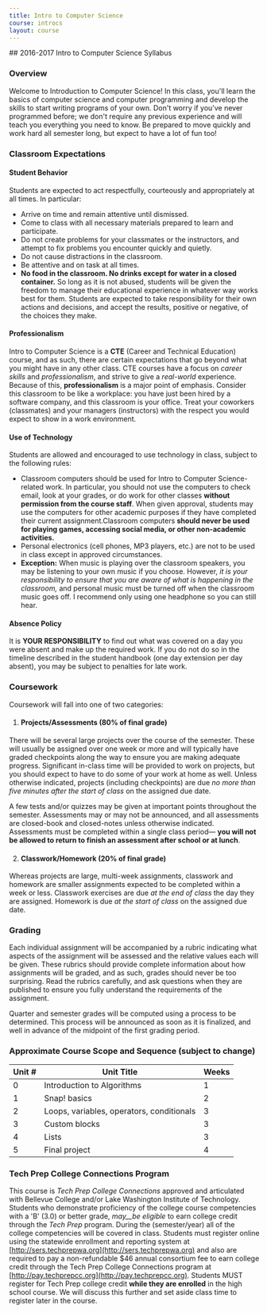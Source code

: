 ```yaml
---
title: Intro to Computer Science
course: introcs
layout: course
---
```

<section markdown="1">
## 2016-2017 Intro to Computer Science Syllabus

### Overview
Welcome to Introduction to Computer Science! In this class, you'll learn the basics of computer science and computer programming and develop the skills to start writing programs of your own. Don't worry if you've never programmed before; we don't require any previous experience and will teach you everything you need to know. Be prepared to move quickly and work hard all semester long, but expect to have a lot of fun too!

### Classroom Expectations

#### Student Behavior
Students are expected to act respectfully, courteously and appropriately at all times. In particular:

- Arrive on time and remain attentive until dismissed.
- Come to class with all necessary materials prepared to learn and participate.
- Do not create problems for your classmates or the instructors, and attempt to fix problems you encounter quickly and quietly.
- Do not cause distractions in the classroom.
- Be attentive and on task at all times.
- **No food in the classroom. No drinks except for water in a closed container.**
So long as it is not abused, students will be given the freedom to manage their educational experience in whatever way works best for them. Students are expected to take responsibility for their own actions and decisions, and accept the results, positive or negative, of the choices they make.

#### Professionalism
Intro to Computer Science is a **CTE** (Career and Technical Education) course, and as such, there are certain expectations that go beyond what you might have in any other class. CTE courses have a focus on _career skills_ and _professionalism_, and strive to give a _real-world_ experience. Because of this, **professionalism** is a major point of emphasis. Consider this classroom to be like a workplace: you have just been hired by a software company, and this classroom is your office. Treat your coworkers (classmates) and your managers (instructors) with the respect you would expect to show in a work environment.

#### Use of Technology
Students are allowed and encouraged to use technology in class, subject to the following rules:

- Classroom computers should be used for Intro to Computer Science-related work. In particular, you should not use the computers to check email, look at your grades, or do work for other classes **without permission from the course staff**. When given approval, students may use the computers for other academic purposes if they have completed their current assignment.Classroom computers **should never be used for playing games, accessing social media, or other non-academic activities.**
- Personal electronics (cell phones, MP3 players, etc.) are not to be used in class except in approved circumstances.
 - **Exception:** When music is playing over the classroom speakers, you may be listening to your own music if you choose. However, _it is your responsibility to ensure that you are aware of what is happening in the classroom,_ and personal music must be turned off when the classroom music goes off. I recommend only using one headphone so you can still hear.

#### Absence Policy
It is **YOUR RESPONSIBILITY** to find out what was covered on a day you were absent and make up the required work. If you do not do so in the timeline described in the student handbook (one day extension per day absent), you may be subject to penalties for late work.

### Coursework
Coursework will fall into one of two categories:

1. #### Projects/Assessments (80% of final grade)
  There will be several large projects over the course of the semester. These will usually be assigned over one week or more and will typically have graded checkpoints along the way to ensure you are making adequate progress. Significant in-class time will be provided to work on projects, but you should expect to have to do some of your work at home as well. Unless otherwise indicated, projects (including checkpoints) are due _no more than five minutes after the start of class_ on the assigned due date.

  A few tests and/or quizzes may be given at important points throughout the semester. Assessments may or may not be announced, and all assessments are closed-book and closed-notes unless otherwise indicated. Assessments must be completed within a single class period— **you will not be allowed to return to finish an assessment after school or at lunch**.

2. #### Classwork/Homework (20% of final grade)
  Whereas projects are large, multi-week assignments, classwork and homework are smaller assignments expected to be completed within a week or less. Classwork exercises are due _at the end of class_ the day they are assigned. Homework is due _at the start of class_ on the assigned due date.

### Grading
Each individual assignment will be accompanied by a rubric indicating what aspects of the assignment will be assessed and the relative values each will be given. These rubrics should provide complete information about how assignments will be graded, and as such, grades should never be too surprising. Read the rubrics carefully, and ask questions when they are published to ensure you fully understand the requirements of the assignment.

Quarter and semester grades will be computed using a process to be determined. This process will be announced as soon as it is finalized, and well in advance of the midpoint of the first grading period.

### Approximate Course Scope and Sequence (subject to change)

| **Unit #** | **Unit Title** | **Weeks** |
| --- | --- | --- |
| 0 | Introduction to Algorithms | 1 |
| 1 | Snap! basics | 2 |
| 2 | Loops, variables, operators, conditionals | 3 |
| 3 | Custom blocks | 3 |
| 4 | Lists | 3 |
| 5 | Final project | 4 |

### Tech Prep College Connections Program
This course is _Tech Prep College Connections_ approved and articulated with Bellevue College and/or Lake Washington Institute of Technology. Students who demonstrate proficiency of the college course competencies with a 'B' (3.0) or better grade, _may__be eligible_ to earn college credit through the _Tech Prep_ program. During the (semester/year) all of the college competencies will be covered in class. Students must register online using the statewide enrollment and reporting system at [http://sers.techprepwa.org](http://sers.techprepwa.org) and also are required to pay a non-refundable $46 annual consortium fee to earn college credit through the Tech Prep College Connections program at [http://pay.techprepcc.org](http://pay.techprepcc.org). Students MUST register for Tech Prep college credit **while they are enrolled** in the high school course. We will discuss this further and set aside class time to register later in the course.
</section>
